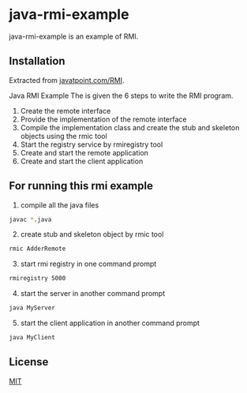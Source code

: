# java-rmi-example

java-rmi-example is an example of RMI.

## Installation

Extracted from [javatpoint.com/RMI](https://www.javatpoint.com/RMI).

Java RMI Example
The is given the 6 steps to write the RMI program.

1. Create the remote interface
2. Provide the implementation of the remote interface
3. Compile the implementation class and create the stub and skeleton objects using the rmic tool
4. Start the registry service by rmiregistry tool
5. Create and start the remote application
6. Create and start the client application


## For running this rmi example
  
1. compile all the java files
```bash
javac *.java
```
2. create stub and skeleton object by rmic tool 
```bash
rmic AdderRemote  
```
3. start rmi registry in one command prompt
```bash
rmiregistry 5000
```
4. start the server in another command prompt
```bash
java MyServer
```
5. start the client application in another command prompt
```bash
java MyClient
```


## License
[MIT](https://choosealicense.com/licenses/mit/)